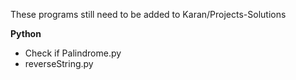 These programs still need to be added to Karan/Projects-Solutions


**Python**

* Check if Palindrome.py
* reverseString.py